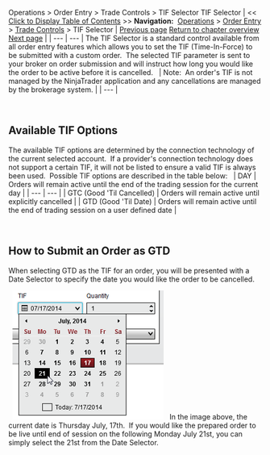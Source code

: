 ﻿
Operations \> Order Entry \> Trade Controls \> TIF Selector
TIF Selector
| \<\< [Click to Display Table of Contents](tif_selector.md) \>\> **Navigation:**     [Operations](operations-1.md) \> [Order Entry](order_entry-1.md) \> [Trade Controls](trade_controls-1.md) \> TIF Selector | [Previous page](quantity_selector-1.md) [Return to chapter overview](trade_controls-1.md) [Next page](basic_entry-1.md) |
| --- | --- |
The TIF Selector is a standard control available from all order entry features which allows you to set the TIF (Time\-In\-Force) to be submitted with a custom order.  The selected TIF parameter is sent to your broker on order submission and will instruct how long you would like the order to be active before it is cancelled.
 
| Note:  An order's TIF is not managed by the NinjaTrader application and any cancellations are managed by the brokerage system. |
| --- |

 
## Available TIF Options
The available TIF options are determined by the connection technology of the current selected account.  If a provider's connection technology does not support a certain TIF, it will not be listed to ensure a valid TIF is always been used.  Possible TIF options are described in the table below:
 
| DAY | Orders will remain active until the end of the trading session for the current day |
| --- | --- |
| GTC (Good 'Til Cancelled) | Orders will remain active until explicitly cancelled |
| GTD (Good 'Til Date) | Orders will remain active until the end of trading session on a user defined date |

 
## How to Submit an Order as GTD
When selecting GTD as the TIF for an order, you will be presented with a Date Selector to specify the date you would like the order to be cancelled.
   

 
![Shared_Trade_Controls_4](shared_trade_controls_4.png)
 
In the image above, the current date is Thursday July, 17th.  If you would like the prepared order to be live until end of session on the following Monday July 21st, you can simply select the 21st from the Date Selector.  
